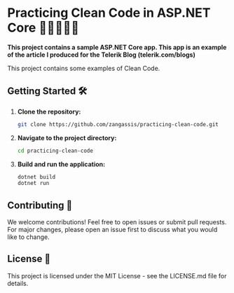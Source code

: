 # Practicing Clean Code in ASP.NET Core 🧹👨‍💻👩‍💻

**This project contains a sample ASP.NET Core app. This app is an example of the article I produced for the Telerik Blog (telerik.com/blogs)**

This project contains some examples of Clean Code.

## Getting Started 🛠️

1. **Clone the repository:**
    ```bash
    git clone https://github.com/zangassis/practicing-clean-code.git
    ```

2. **Navigate to the project directory:**
    ```bash
    cd practicing-clean-code
    ```

3. **Build and run the application:**
    ```bash
    dotnet build
    dotnet run
    ```
## Contributing 🤝

We welcome contributions! Feel free to open issues or submit pull requests. For major changes, please open an issue first to discuss what you would like to change.

## License 📄

This project is licensed under the MIT License - see the LICENSE.md file for details.
